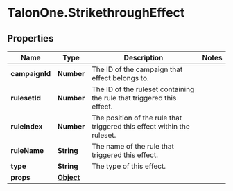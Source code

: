 # TalonOne.StrikethroughEffect

## Properties

Name | Type | Description | Notes
------------ | ------------- | ------------- | -------------
**campaignId** | **Number** | The ID of the campaign that effect belongs to. | 
**rulesetId** | **Number** | The ID of the ruleset containing the rule that triggered this effect. | 
**ruleIndex** | **Number** | The position of the rule that triggered this effect within the ruleset. | 
**ruleName** | **String** | The name of the rule that triggered this effect. | 
**type** | **String** | The type of this effect. | 
**props** | [**Object**](.md) |  | 


